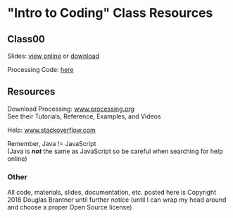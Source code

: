 # "Intro to Coding" Class Resources

## Class00
Slides: [view online](Slides/Class00/helloworld.pdf) or
[download](https://github.com/float13/hsa2018/raw/master/Slides/Class00/helloworld.pdf)

Processing Code: [here](Code/BasicExamples)

## Resources
Download Processing: www.processing.org  
See their Tutorials, Reference, Examples, and Videos

Help: www.stackoverflow.com

Remember, Java != JavaScript  
(Java is **_not_** the same as JavaScript so be careful when searching for help online)

### Other
All code, materials, slides, documentation, etc. posted here is Copyright 2018 Douglas Brantner until further notice (until I can wrap my head around and choose a proper Open Source license)
